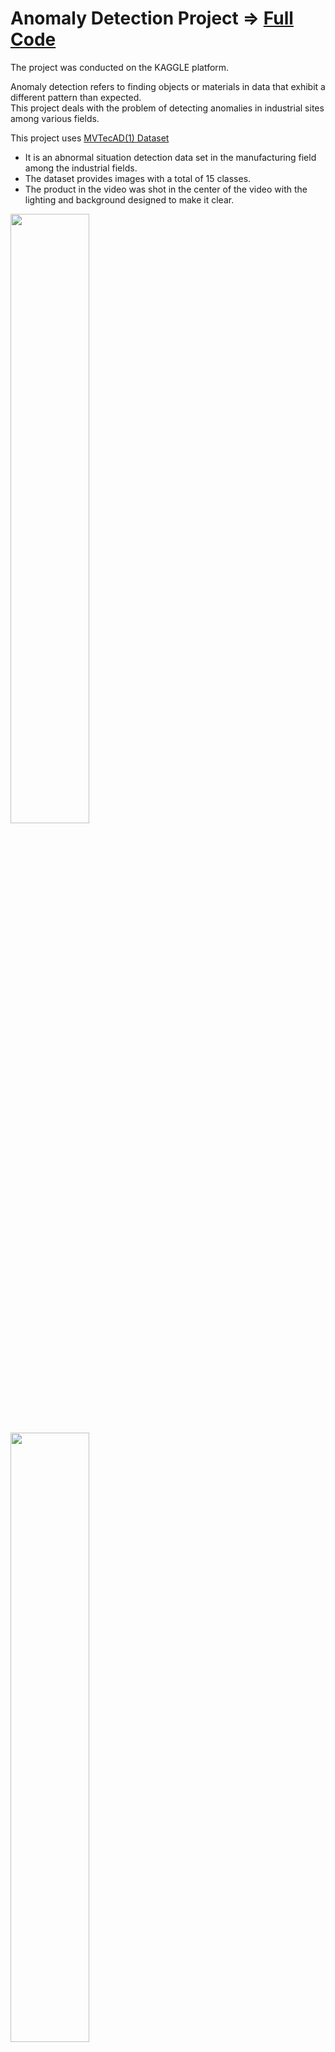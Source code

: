 # Anomaly Detection Project => [Full Code](https://github.com/piso7/2021.MachineLearning.TermProjects/blob/main/SpamTextClassificationProject/kkw-ml-termproject-2.ipynb)
The project was conducted on the KAGGLE platform.  

Anomaly detection refers to finding objects or materials in data that exhibit a different pattern than expected.  
This project deals with the problem of detecting anomalies in industrial sites among various fields.

This project uses [MVTecAD(1) Dataset](https://www.mvtec.com/company/research/datasets/mvtec-ad)
* It is an abnormal situation detection data set in the manufacturing field among the industrial fields.
* The dataset provides images with a total of 15 classes.
* The product in the video was shot in the center of the video with the lighting and background designed to make it clear.

<img src="https://user-images.githubusercontent.com/62230550/165718327-f1e99fd4-1714-430f-ab1e-fba80052d67e.png"  width="50%" height="50%"/>
<img src="https://user-images.githubusercontent.com/62230550/165718493-01fee9c2-688c-44bd-b623-47a84fe3c40c.png"  width="50%" height="50%"/>

## Step 1. Reconstruction based anomaly detection
* Using PCA, the main components of train data composed of normal images are extracted, and the dimension of train data is reduced to n_component size by feature f (feature extraction)
* Extract feature f_test with PCA applied in before step on test data containing normal/abnormal images
* Restore feature f_test
* Extract the score by obtaining the difference between the original image and the restored image

## Step 2. Embedding feature based anomaly detection
* Extraction of normal image feature f using randomized PCA.
* Use one-class SVM to learn the support vector of f.
* Extracts the randomized PCA abnormal/normal image feature f_ts used in before step.
* One-class SVM classifies normal/abnormal with f_ts included in the normal distribution boundary.

## Step 3. Model training and prediction
![image](https://user-images.githubusercontent.com/62230550/166520019-071b48c2-991d-4e4e-9f26-5021e86379f3.png)
